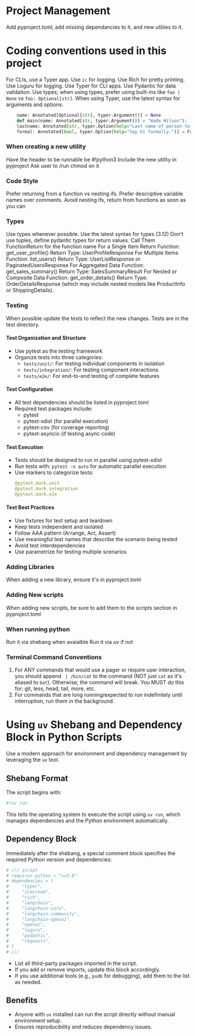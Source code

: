 # Project Management

Add pyproject.toml, add missing dependancies to it, and new utiliies to it.

# Coding conventions used in this project

For CLIs, use a Typer app.
Use `ic` for logging.
Use Rich for pretty printing.
Use Loguru for logging.
Use Typer for CLI apps.
Use Pydantic for data validation.
Use types; when using types, prefer using built-ins like `foo | None` vs `foo: Optional[str]`.
When using Typer, use the latest syntax for arguments and options.

```python
    name: Annotated[Optional[str], typer.Argument()] = None
    def main(name: Annotated[str, typer.Argument()] = "Wade Wilson"):
    lastname: Annotated[str, typer.Option(help="Last name of person to greet.")] = "",
    formal: Annotated[bool, typer.Option(help="Say hi formally.")] = False,
```

### When creating a new utility

Have the header to be runnable be #!python3
Include the new utility in pyproject
Ask user to /run chmod on it

### Code Style

Prefer returning from a function vs nesting ifs.
Prefer descriptive variable names over comments.
Avoid nesting ifs, return from functions as soon as you can

### Types

Use types whenever possible.
Use the latest syntax for types (3.12)
Don't use tuples, define pydantic types for return values. Call Them FunctionReturn for the function name
<examples>
For a Single Item Return
Function: get_user_profile()
Return Type: UserProfileResponse
For Multiple Items
Function: list_users()
Return Type: UserListResponse or PaginatedUsersResponse
For Aggregated Data
Function: get_sales_summary()
Return Type: SalesSummaryResult
For Nested or Composite Data
Function: get_order_details()
Return Type: OrderDetailsResponse (which may include nested models like ProductInfo or ShippingDetails).
</examples>

### Testing

When possible update the tests to reflect the new changes.
Tests are in the test directory.

#### Test Organization and Structure

- Use pytest as the testing framework
- Organize tests into three categories:
  - `tests/unit/`: For testing individual components in isolation
  - `tests/integration/`: For testing component interactions
  - `tests/e2e/`: For end-to-end testing of complete features

#### Test Configuration

- All test dependencies should be listed in pyproject.toml
- Required test packages include:
  - pytest
  - pytest-xdist (for parallel execution)
  - pytest-cov (for coverage reporting)
  - pytest-asyncio (if testing async code)

#### Test Execution

- Tests should be designed to run in parallel using pytest-xdist
- Run tests with: `pytest -n auto` for automatic parallel execution
- Use markers to categorize tests:
  ```python
  @pytest.mark.unit
  @pytest.mark.integration
  @pytest.mark.e2e
  ```

#### Test Best Practices

- Use fixtures for test setup and teardown
- Keep tests independent and isolated
- Follow AAA pattern (Arrange, Act, Assert)
- Use meaningful test names that describe the scenario being tested
- Avoid test interdependencies
- Use parametrize for testing multiple scenarios

### Adding Libraries

When adding a new library, ensure it's in pyproject.toml

### Adding New scripts

When adding new scripts, be sure to add them to the scripts section in pyproject.toml

### When running python

Run it via shebang when avaialble
Run it via uv if not

### Terminal Command Conventions

1. For ANY commands that would use a pager or require user interaction, you should append ` | /bin/cat` to the command (NOT just `cat` as it's aliased to `bat`). Otherwise, the command will break. You MUST do this for: git, less, head, tail, more, etc.
2. For commands that are long running/expected to run indefinitely until interruption, run them in the background.

# Using `uv` Shebang and Dependency Block in Python Scripts

Use a modern approach for environment and dependency management by leveraging the `uv` tool.

## Shebang Format

The script begins with:

```python
#!uv run
```

This tells the operating system to execute the script using `uv run`, which manages dependencies and the Python environment automatically.

## Dependency Block

Immediately after the shebang, a special comment block specifies the required Python version and dependencies:

```python
# /// script
# requires-python = ">=3.8"
# dependencies = [
#     "typer",
#     "icecream",
#     "rich",
#     "langchain",
#     "langchain-core",
#     "langchain-community",
#     "langchain-openai",
#     "openai",
#     "loguru",
#     "pydantic",
#     "requests",
# ]
# ///
```

- List all third-party packages imported in the script.
- If you add or remove imports, update this block accordingly.
- If you use additional tools (e.g., `pudb` for debugging), add them to the list as needed.

## Benefits

- Anyone with `uv` installed can run the script directly without manual environment setup.
- Ensures reproducibility and reduces dependency issues.
